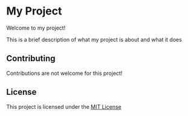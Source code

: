 # My Project

Welcome to my project!

This is a brief description of what my project is about and what it does

## Contributing

Contributions are not welcome for this project!

## License

This project is licensed under the [MIT License](LICENSE)
